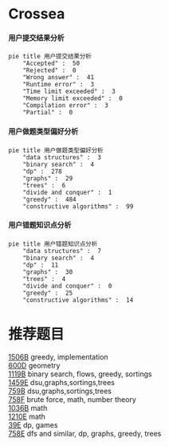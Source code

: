 # Crossea

<!-- tabs:start -->



#### **用户提交结果分析**

```mermaid
pie title 用户提交结果分析
    "Accepted" :  50
    "Rejected" :  0
    "Wrong answer" :  41
    "Runtime error" :  3
    "Time limit exceeded" :  3
    "Memory limit exceeded" :  0
    "Compilation error" :  3
    "Partial" :  0
```

#### **用户做题类型偏好分析**

```mermaid
pie title 用户做题类型偏好分析
    "data structures" :  3
    "binary search" :  4
    "dp" :  278
    "graphs" :  29
    "trees" :  6
    "divide and conquer" :  1
    "greedy" :  484
    "constructive algorithms" :  99
```
#### **用户错题知识点分析**

```mermaid
pie title 用户错题知识点分析
    "data structures" :  7
    "binary search" :  4
    "dp" :  11
    "graphs" :  30
    "trees" :  4
    "divide and conquer" :  0
    "greedy" :  25
    "constructive algorithms" :  14
```



<!-- tabs:end -->
# 推荐题目
[1506B](https://codeforces.com/contest/1506/problem/B)		greedy,
                        implementation		  
[600D](https://codeforces.com/contest/600/problem/D)		geometry		  
[1119B](https://codeforces.com/contest/1119/problem/B)		binary search,
                        flows,
                        greedy,
                        sortings		  
[1459E](https://codeforces.com/contest/1459/problem/E)		dsu,graphs,sortings,trees		  
[759B](https://codeforces.com/contest/759/problem/B)		dsu,graphs,sortings,trees		  
[758F](https://codeforces.com/contest/758/problem/F)		brute force,
                        math,
                        number theory		  
[1036B](https://codeforces.com/contest/1036/problem/B)		math		  
[1210E](https://codeforces.com/contest/1210/problem/E)		math		  
[39E](https://codeforces.com/contest/39/problem/E)		dp,
                        games		  
[758E](https://codeforces.com/contest/758/problem/E)		dfs and similar,
                        dp,
                        graphs,
                        greedy,
                        trees		  
